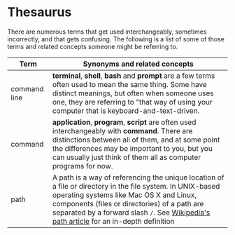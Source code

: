 # Thesaurus

There are numerous terms that get used interchangeably, sometimes incorrectly, and that gets confusing. The following is a list of some of those terms and related concepts someone might be referring to.

| Term | Synonyms and related concepts |
| ---- | ----------------------------- |
| command line | **terminal**, **shell**, **bash** and **prompt** are a few terms often used to mean the same thing. Some have distinct meanings, but often when someone uses one, they are referring to "that way of using your computer that is keyboard-and-text-driven. |
| command | **application**, **program**, **script** are often used interchangeably with **command**. There are distinctions between all of them, and at some point the differences may be important to you, but you can usually just think of them all as computer programs for now. |
| path | A path is a way of referencing the unique location of a file or directory in the file system. In UNIX-based operating systems like Mac OS X and Linux, components (files or directories) of a path are separated by a forward slash `/`. See [Wikipedia's path article]("https://en.wikipedia.org/wiki/Path_(computing)") for an in-depth definition |